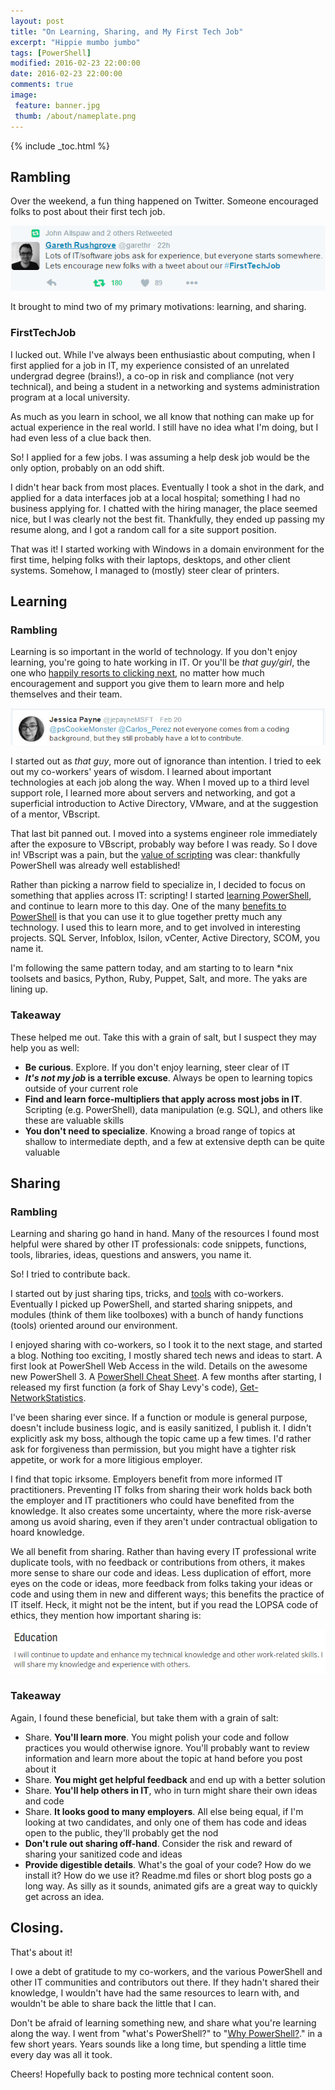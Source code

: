 ```yaml
---
layout: post
title: "On Learning, Sharing, and My First Tech Job"
excerpt: "Hippie mumbo jumbo"
tags: [PowerShell]
modified: 2016-02-23 22:00:00
date: 2016-02-23 22:00:00
comments: true
image:
 feature: banner.jpg
 thumb: /about/nameplate.png
---
```

{% include _toc.html %}

## Rambling

Over the weekend, a fun thing happened on Twitter.  Someone encouraged folks to post about their first tech job.

[![FirstTechJob](/images/learn/firsttechjob.png)](https://twitter.com/garethr/status/701099443857309696)

It brought to mind two of my primary motivations: learning, and sharing.

### FirstTechJob

I lucked out.  While I've always been enthusiastic about computing, when I first applied for a job in IT, my experience consisted of an unrelated undergrad degree (brains!), a co-op in risk and compliance (not very technical), and being a student in a networking and systems administration program at a local university.

As much as you learn in school, we all know that nothing can make up for actual experience in the real world.  I still have no idea what I'm doing, but I had even less of a clue back then.

So! I applied for a few jobs.  I was assuming a help desk job would be the only option, probably on an odd shift.

I didn't hear back from most places.  Eventually I took a shot in the dark, and applied for a data interfaces job at a local hospital; something I had no business applying for.  I chatted with the hiring manager, the place seemed nice, but I was clearly not the best fit.  Thankfully, they ended up passing my resume along, and I got a random call for a site support position.

That was it!  I started working with Windows in a domain environment for the first time, helping folks with their laptops, desktops, and other client systems.  Somehow, I managed to (mostly) steer clear of printers.

## Learning

### Rambling

Learning is so important in the world of technology.  If you don't enjoy learning, you're going to hate working in IT.  Or you'll be *that guy/girl*, the one who [happily resorts to clicking next](http://ramblingcookiemonster.github.io/Dealing-With-The-Click-Next-Admin/), no matter how much encouragement and support you give them to learn more and help themselves and their team.

[![Not everyone](/images/learn/noteveryone.png)](https://twitter.com/jepayneMSFT/status/701136556338184192)

I started out as *that guy*, more out of ignorance than intention.  I tried to eek out my co-workers' years of wisdom.  I learned about important technologies at each job along the way.  When I moved up to a third level support role, I learned more about servers and networking, and got a superficial introduction to Active Directory, VMware, and at the suggestion of a mentor, VBscript.

That last bit panned out.  I moved into a systems engineer role immediately after the exposure to VBscript, probably way before I was ready.  So I dove in!  VBscript was a pain, but the [value of scripting](https://www.penflip.com/powershellorg/why-powershell/blob/master/chapter2.txt) was clear: thankfully PowerShell was already well established!

Rather than picking a narrow field to specialize in, I decided to focus on something that applies across IT: scripting! I started [learning PowerShell](http://ramblingcookiemonster.github.io/How-Do-I-Learn-PowerShell/), and continue to learn more to this day.  One of the many [benefits to PowerShell](https://www.penflip.com/powershellorg/why-powershell/blob/master/chapter3.txt) is that you can use it to glue together pretty much any technology.  I used this to learn more, and to get involved in interesting projects.  SQL Server, Infoblox, Isilon, vCenter, Active Directory, SCOM, you name it.

I'm following the same pattern today, and am starting to to learn *nix toolsets and basics, Python, Ruby, Puppet, Salt, and more.  The yaks are lining up.

### Takeaway

These helped me out.  Take this with a grain of salt, but I suspect they may help you as well:

* **Be curious**.  Explore.  If you don't enjoy learning, steer clear of IT
* ***It's not my job* is a terrible excuse**.  Always be open to learning topics outside of your current role
* **Find and learn force-multipliers that apply across most jobs in IT**.  Scripting (e.g. PowerShell), data manipulation (e.g. SQL), and others like these are valuable skills
* **You don't need to specialize**.  Knowing a broad range of topics at shallow to intermediate depth, and a few at extensive depth can be quite valuable

## Sharing

### Rambling

Learning and sharing go hand in hand.  Many of the resources I found most helpful were shared by other IT professionals: code snippets, functions, tools, libraries, ideas, questions and answers, you name it.

So!  I tried to contribute back.

I started out by just sharing tips, tricks, and [tools](http://ramblingcookiemonster.github.io/Pages/Tools/index.html) with co-workers.  Eventually I picked up PowerShell, and started sharing snippets, and modules (think of them like toolboxes) with a bunch of handy functions (tools) oriented around our environment.

I enjoyed sharing with co-workers, so I took it to the next stage, and started a blog.  Nothing too exciting, I mostly shared tech news and ideas to start.  A first look at PowerShell Web Access in the wild.  Details on the awesome new PowerShell 3.  A [PowerShell Cheat Sheet](http://ramblingcookiemonster.github.io/Pages/PowerShellResources/index.html#cheat-sheets-and-quick-references).  A few months after starting, I released my first function (a fork of Shay Levy's code), [Get-NetworkStatistics](https://gallery.technet.microsoft.com/scriptcenter/Get-NetworkStatistics-66057d71).

I've been sharing ever since.  If a function or module is general purpose, doesn't include business logic, and is easily sanitized, I publish it.  I didn't explicitly ask my boss, although the topic came up a few times.  I'd rather ask for forgiveness than permission, but you might have a tighter risk appetite, or work for a more litigious employer.

I find that topic irksome.  Employers benefit from more informed IT practitioners.  Preventing IT folks from sharing their work holds back both the employer and IT practitioners who could have benefited from the knowledge.  It also creates some uncertainty, where the more risk-averse among us avoid sharing, even if they aren't under contractual obligation to hoard knowledge.

We all benefit from sharing.  Rather than having every IT professional write duplicate tools, with no feedback or contributions from others, it makes more sense to share our code and ideas.  Less duplication of effort, more eyes on the code or ideas, more feedback from folks taking your ideas or code and using them in new and different ways; this benefits the practice of IT itself.  Heck, it might not be the intent, but if you read the LOPSA code of ethics, they mention how important sharing is:

[![LOPSA Education](/images/learn/lopsa.png)](https://lopsa.org/CodeOfEthics)

### Takeaway

Again, I found these beneficial, but take them with a grain of salt:

* Share.  **You'll learn more**.  You might polish your code and follow practices you would otherwise ignore.  You'll probably want to review information and learn more about the topic at hand before you post about it
* Share.  **You might get helpful feedback** and end up with a better solution
* Share.  **You'll help others in IT**, who in turn might share their own ideas and code
* Share.  **It looks good to many employers**.  All else being equal, if I'm looking at two candidates, and only one of them has code and ideas open to the public, they'll probably get the nod
* **Don't rule out sharing off-hand**.  Consider the risk and reward of sharing your sanitized code and ideas
* **Provide digestible details**.  What's the goal of your code?  How do we install it?  How do we use it?  Readme.md files or short blog posts go a long way.  As silly as it sounds, animated gifs are a great way to quickly get across an idea.

## Closing.

That's about it!

I owe a debt of gratitude to my co-workers, and the various PowerShell and other IT communities and contributors out there.  If they hadn't shared their knowledge, I wouldn't have had the same resources to learn with, and wouldn't be able to share back the little that I can.

Don't be afraid of learning something new, and share what you're learning along the way.  I went from "what's PowerShell?" to "[Why PowerShell?](https://www.penflip.com/powershellorg/why-powershell/blob/master/chapter1.txt)." in a few short years.  Years sounds like a long time, but spending a little time every day was all it took.

Cheers!  Hopefully back to posting more technical content soon.